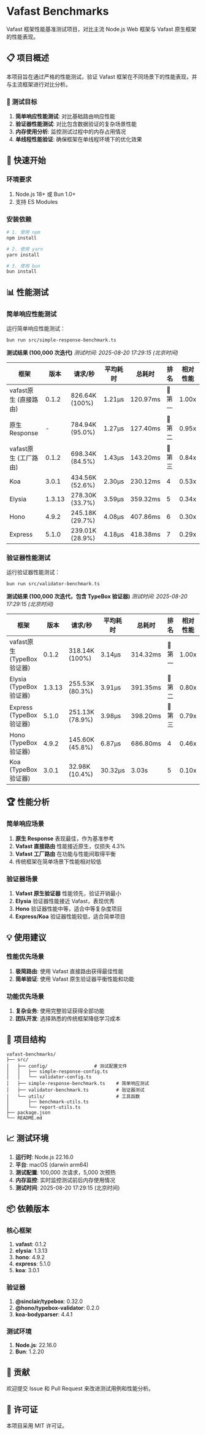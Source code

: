 # Vafast Benchmarks

Vafast 框架性能基准测试项目，对比主流 Node.js Web 框架与 Vafast 原生框架的性能表现。

## 📋 项目概述

本项目旨在通过严格的性能测试，验证 Vafast 框架在不同场景下的性能表现，并与主流框架进行对比分析。

### 🎯 测试目标

1. **简单响应性能测试**: 对比基础路由响应性能
2. **验证器性能测试**: 对比包含数据验证的复杂场景性能
3. **内存使用分析**: 监控测试过程中的内存占用情况
4. **单线程性能验证**: 确保框架在单线程环境下的优化效果

## 🚀 快速开始

### 环境要求

1. Node.js 18+ 或 Bun 1.0+
2. 支持 ES Modules

### 安装依赖

```bash
# 1. 使用 npm
npm install

# 2. 使用 yarn
yarn install

# 3. 使用 bun
bun install
```

## 📊 性能测试

### 简单响应性能测试

运行简单响应性能测试：

```bash
bun run src/simple-response-benchmark.ts
```

**测试结果 (100,000 次迭代)**
*测试时间: 2025-08-20 17:29:15 (北京时间)*

| 框架 | 版本 | 请求/秒 | 平均耗时 | 总耗时 | 排名 | 相对性能 |
|------|------|----------|----------|--------|------|----------|
| vafast原生 (直接路由) | 0.1.2 | 826.64K (100%) | 1.21μs | 120.97ms | 🥇 第一 | 1.00x |
| 原生 Response | - | 784.94K (95.0%) | 1.27μs | 127.40ms | 🥈 第二 | 0.95x |
| vafast原生 (工厂路由) | 0.1.2 | 698.34K (84.5%) | 1.43μs | 143.20ms | 🥉 第三 | 0.84x |
| Koa | 3.0.1 | 434.56K (52.6%) | 2.30μs | 230.12ms | 4 | 0.53x |
| Elysia | 1.3.13 | 278.30K (33.7%) | 3.59μs | 359.32ms | 5 | 0.34x |
| Hono | 4.9.2 | 245.18K (29.7%) | 4.08μs | 407.86ms | 6 | 0.30x |
| Express | 5.1.0 | 239.01K (28.9%) | 4.18μs | 418.38ms | 7 | 0.29x |

### 验证器性能测试

运行验证器性能测试：

```bash
bun run src/validator-benchmark.ts
```

**测试结果 (100,000 次迭代，包含 TypeBox 验证器)**
*测试时间: 2025-08-20 17:29:15 (北京时间)*

| 框架 | 版本 | 请求/秒 | 平均耗时 | 总耗时 | 排名 | 相对性能 |
|------|------|----------|----------|--------|------|----------|
| vafast原生 (TypeBox验证器) | 0.1.2 | 318.14K (100%) | 3.14μs | 314.32ms | 🥇 第一 | 1.00x |
| Elysia (TypeBox验证器) | 1.3.13 | 255.53K (80.3%) | 3.91μs | 391.35ms | 🥈 第二 | 0.80x |
| Express (TypeBox验证器) | 5.1.0 | 251.13K (78.9%) | 3.98μs | 398.20ms | 🥉 第三 | 0.79x |
| Hono (TypeBox验证器) | 4.9.2 | 145.60K (45.8%) | 6.87μs | 686.80ms | 4 | 0.46x |
| Koa (TypeBox验证器) | 3.0.1 | 32.98K (10.4%) | 30.32μs | 3.03s | 5 | 0.10x |

## 🏆 性能分析

### 简单响应场景

1. **原生 Response** 表现最佳，作为基准参考
2. **Vafast 直接路由** 性能接近原生，仅损失 4.3%
3. **Vafast 工厂路由** 在功能与性能间取得平衡
4. 传统框架在简单场景下性能相对较低

### 验证器场景

1. **Vafast 原生验证器** 性能领先，验证开销最小
2. **Elysia** 验证器性能接近 Vafast，表现优秀
3. **Hono** 验证器性能中等，适合中等复杂度项目
4. **Express/Koa** 验证器性能较低，适合简单项目

## 💡 使用建议

### 性能优先场景

1. **极简路由**: 使用 Vafast 直接路由获得最佳性能
2. **简单验证**: 使用 Vafast 原生验证器平衡性能和功能

### 功能优先场景

1. **复杂业务**: 使用完整验证获得全部功能
2. **团队开发**: 选择熟悉的传统框架降低学习成本

## 🔧 项目结构

```
vafast-benchmarks/
├── src/
│   ├── config/                 # 测试配置文件
│   │   ├── simple-response-config.ts
│   │   └── validator-config.ts
│   ├── simple-response-benchmark.ts    # 简单响应测试
│   ├── validator-benchmark.ts          # 验证器测试
│   └── utils/                          # 工具函数
│       ├── benchmark-utils.ts
│       └── report-utils.ts
├── package.json
└── README.md
```

## 📈 测试环境

1. **运行时**: Node.js 22.16.0
2. **平台**: macOS (darwin arm64)
3. **测试配置**: 100,000 次请求，5,000 次预热
4. **内存监控**: 实时监控测试前后内存使用情况
5. **测试时间**: 2025-08-20 17:29:15 (北京时间)

## 📦 依赖版本

### 核心框架
1. **vafast**: 0.1.2
2. **elysia**: 1.3.13
3. **hono**: 4.9.2
4. **express**: 5.1.0
5. **koa**: 3.0.1

### 验证器
1. **@sinclair/typebox**: 0.32.0
2. **@hono/typebox-validator**: 0.2.0
3. **koa-bodyparser**: 4.4.1



### 测试环境
1. **Node.js**: 22.16.0
2. **Bun**: 1.2.20

## 🤝 贡献

欢迎提交 Issue 和 Pull Request 来改进测试用例和性能分析。

## 📄 许可证

本项目采用 MIT 许可证。